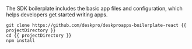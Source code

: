 The SDK boilerplate includes the basic app files and configuration, which helps developers get started writing apps.

```
git clone https://github.com/deskpro/deskproapps-boilerplate-react {{ projectDirectory }}
cd {{ projectDirectory }}
npm install
```